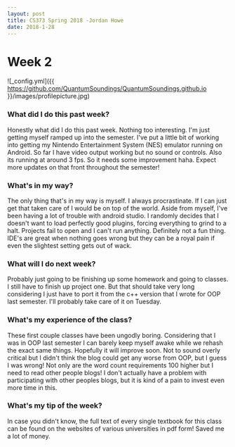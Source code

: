 ```yaml
---
layout: post
title: CS373 Spring 2018 -Jordan Howe
date: 2018-1-28
---
```


# Week 2
![_config.yml]({{ https://github.com/QuantumSoundings/QuantumSoundings.github.io }}/images/profilepicture.jpg)

### What did I do this past week?
Honestly what did I do this past week. Nothing too interesting. I'm just getting myself ramped up into the semester. I've put a little bit of working into getting my Nintendo Entertainment System (NES) emulator running on Android. So far I have video output working but no sound or controls. Also its running at around 3 fps. So it needs some improvement haha. Expect more updates on that front throughout the semester!

### What's in my way?
The only thing that's in my way is myself. I always procrastinate. If I can just get that taken care of I would be on top of the world. Aside from myself, I've been having a lot of trouble with android studio. I randomly decides that I doesn't want to load perfectly good plugins, forcing everything to grind to a halt. Projects fail to open and I can't run anything. Definitely not a fun thing. IDE's are great when nothing goes wrong but they can be a royal pain if even the slightest setting gets out of wack.

### What will I do next week?
Probably just going to be finishing up some homework and going to classes. I still have to finish up project one. But that should take very long considering I just have to port it from the c++ version that I wrote for OOP last semester. I'll probably take care of it on Tuesday.

### What's my experience of the class?
These first couple classes have been ungodly boring. Considering that I was in OOP last semester I can barely keep myself awake while we rehash the exact same things. Hopefully it will improve soon. Not to sound overly critical but I didn't think the blog could get any worse from OOP, but I guess I was wrong! Not only are the word count requirements 100 higher but I need to read other people blogs! I don't actually have a problem with participating with other peoples blogs, but it is kind of a pain to invest even more time in this.

### What's my tip of the week?
In case you didn't know, the full text of every single textbook for this class can be found on the websites of various universities in pdf form! Saved me a lot of money. 
